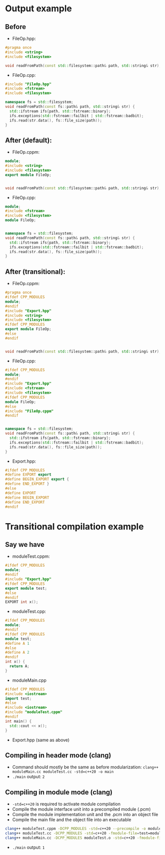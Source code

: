 # Output example
## Before
- FileOp.hpp:
```cpp
#pragma once
#include <string>
#include <filesystem>

void readFromPath(const std::filesystem::path& path, std::string& str);
```
- FileOp.cpp:
```cpp
#include "FileOp.hpp"
#include <fstream>
#include <filesystem>

namespace fs = std::filesystem;
void readFromPath(const fs::path& path, std::string& str) {
  std::ifstream ifs{path, std::fstream::binary};
  ifs.exceptions(std::fstream::failbit | std::fstream::badbit);
  ifs.read(str.data(), fs::file_size(path));
}
```

## After (default):
- FileOp.cppm:
```cpp
module;
#include <string>
#include <filesystem>
export module FileOp;


void readFromPath(const std::filesystem::path& path, std::string& str);
```
- FileOp.cpp:
```cpp
module;
#include <fstream>
#include <filesystem>
module FileOp;


namespace fs = std::filesystem;
void readFromPath(const fs::path& path, std::string& str) {
  std::ifstream ifs{path, std::fstream::binary};
  ifs.exceptions(std::fstream::failbit | std::fstream::badbit);
  ifs.read(str.data(), fs::file_size(path));
}
```

## After (transitional):
- FileOp.cppm:
```cpp
#pragma once
#ifdef CPP_MODULES
module;
#endif
#include "Export.hpp"
#include <string>
#include <filesystem>
#ifdef CPP_MODULES
export module FileOp;
#else
#endif


void readFromPath(const std::filesystem::path& path, std::string& str);
```
- FileOp.cpp:
```cpp
#ifdef CPP_MODULES
module;
#endif
#include "Export.hpp"
#include <fstream>
#include <filesystem>
#ifdef CPP_MODULES
module FileOp;
#else
#include "FileOp.cppm"
#endif


namespace fs = std::filesystem;
void readFromPath(const fs::path& path, std::string& str) {
  std::ifstream ifs{path, std::fstream::binary};
  ifs.exceptions(std::fstream::failbit | std::fstream::badbit);
  ifs.read(str.data(), fs::file_size(path));
}
```
- Export.hpp:
```cpp
#ifdef CPP_MODULES
#define EXPORT export
#define BEGIN_EXPORT export {
#define END_EXPORT }
#else
#define EXPORT
#define BEGIN_EXPORT
#define END_EXPORT
#endif
```

# Transitional compilation example
## Say we have
- moduleTest.cppm:
```cpp
#ifdef CPP_MODULES
module;
#endif
#include "Export.hpp"
#ifdef CPP_MODULES
export module test;
#else
#endif
EXPORT int x();
```
- moduleTest.cpp:
```cpp
#ifdef CPP_MODULES
module;
#endif
#ifdef CPP_MODULES
module test;
#define A 1
#else
#define A 2
#endif
int x() {
  return A;
}
```
- moduleMain.cpp
```cpp
#ifdef CPP_MODULES
#include <iostream>
import test;
#else
#include <iostream>
#include "moduleTest.cppm"
#endif
int main() {
  std::cout << x();
}
```
- Export.hpp (same as above)

## Compiling in header mode (clang)
- Command should mostly be the same as before modularization:
```clang++ moduleMain.cc moduleTest.cc -std=c++20 -o main```
- `./main` output: `2`

## Compiling in module mode (clang)
- `-std=c++20` is required to activate module compilation
- Compile the module interface unit into a precompiled module (.pcm)
- Compile the module implementation unit and the .pcm into an object file
- Compile the main file and the object file into an executable
```bash
clang++ moduleTest.cppm -DCPP_MODULES -std=c++20 --precompile -o moduleTest.pcm &&
clang++ moduleTest.cc -DCPP_MODULES -std=c++20 -fmodule-file=test=moduleTest.pcm -c -o moduleTest.o &&
clang++ moduleMain.cc -DCPP_MODULES moduleTest.o -std=c++20 -fmodule-file=test=moduleTest.pcm moduleTest.pcm -o main
```
- `./main` output: `1`